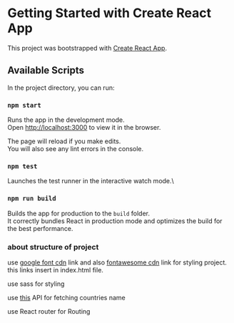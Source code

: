 # Getting Started with Create React App

This project was bootstrapped with [Create React App](https://github.com/facebook/create-react-app).

## Available Scripts

In the project directory, you can run:

### `npm start`

Runs the app in the development mode.\
Open [http://localhost:3000](http://localhost:3000) to view it in the browser.

The page will reload if you make edits.\
You will also see any lint errors in the console.

### `npm test`

Launches the test runner in the interactive watch mode.\


### `npm run build`

Builds the app for production to the `build` folder.\
It correctly bundles React in production mode and optimizes the build for the best performance.

### about structure of project
 
use [google font cdn](https://fonts.google.com/) link  and also [fontawesome cdn](https://cdnjs.cloudflare.com/ajax/libs/font-awesome/5.15.3/css/all.min.css) link for styling project.
this links insert in index.html file.

use sass for styling 

use [this](‫‪https://restcountries.eu/rest/v2/all‬‬) API for fetching countries name

use React router for Routing





 
 


